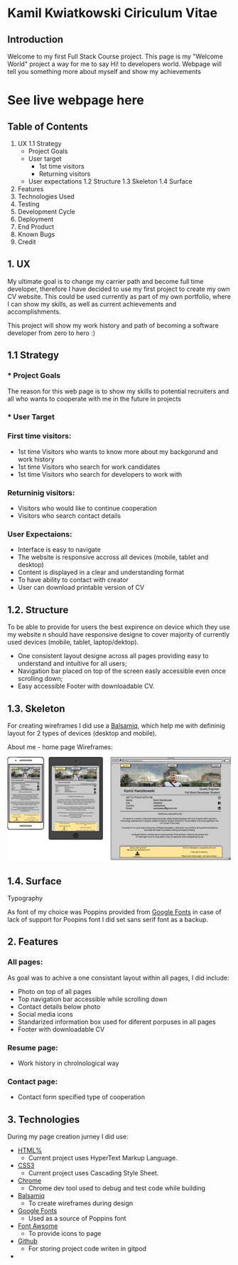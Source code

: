# Kamil Kwiatkowski Ciriculum Vitae

## Introduction

Welcome to my first Full Stack Course project. This page is my "Welcome World" project a way for me to say Hi! to developers world. Webpage will tell you something more about myself and show my achievements

# See live webpage here

## Table of Contents

1. UX
    1.1 Strategy
    * Project Goals
    * User target
        * 1st time visitors
         * Returning visitors
    * User expectations
    1.2 Structure
    1.3 Skeleton
    1.4 Surface
2. Features
3. Technologies Used
4. Testing
5. Development Cycle
6. Deployment
7. End Product
8. Known Bugs
9. Credit


## 1. UX

My ultimate goal is to change my carrier path and become full time developer, therefore I have decided to use my first project to create my own CV website. This could be used currently as part of my own portfolio, where I can show my skills, as well as current achievements and accomplishments. 

This project will show my work history and path of becoming a software developer from zero to hero :)

## 1.1 Strategy

### * Project Goals 

The reason for this web page is to show my skills to potential recruiters and all who wants to cooperate with me in the future in projects

### * User Target

### First time visitors:

* 1st time Visitors who wants to know more about my backgorund and work history
* 1st time Visitors who search for work candidates
* 1st time Visitors who search for developers to work with

### Returninig visitors:

* Visitors who would like to continue cooperation
* Visitors who search contact details

### User Expectaions:

* Interface is easy to navigate
* The website is responsive accross all devices (mobile, tablet and desktop)
* Content is displayed in a clear and understanding format
* To have ability to contact with creator
* User can download printable version of CV

## 1.2. Structure

To be able to provide for users the best expirence on device which they use my website  n  should have responsive designe to cover majority of currently used devices (mobile, tablet, laptop/dektop).

* One consistent layout designe across all pages providing easy to understand and intuitive for all users;
* Navigation bar placed on top of the screen easly accessible even once scrolling down;
* Easy accessible Footer with downloadable CV.

## 1.3. Skeleton

For creating wireframes I did use a [Balsamiq](https://balsamiq.com/), which help me with defininig layout for 2 types of devices (desktop and mobile).

About me - home page Wireframes:

![About me](assets/images/about_me_screenshot.PNG)


## 1.4. Surface

Typography

As font of my choice was Poppins provided from [Google Fonts](https://fonts.google.com/) in case of lack of support for Poopins font I did set sans serif font as a backup. 

## 2. Features

### All pages:

As goal was to achive a one consistant layout within all pages, I did include:

* Photo on top of all pages
* Top navigation bar accessible while scrolling down
* Contact details below photo
* Social media icons
* Standarized information box used for diferent porpuses in all pages
* Footer with downloadable CV

### Resume page:

* Work history in chrolnological way

### Contact page:

* Contact form specified type of cooperation

## 3. Technologies

During my page creation jurney I did use:

* [HTML%](https://en.wikipedia.org/wiki/HTML)
    * Current project uses HyperText Markup Language.
* [CSS3](https://en.wikipedia.org/wiki/CSS)
    * Current project uses Cascading Style Sheet.
* [Chrome](https://www.google.com/intl/en_uk/chrome/)
    * Chrome dev tool used to debug and test code while building
* [Balsamiq](https://balsamiq.com/)
    * To create wireframes during design
* [Google Fonts](https://fonts.google.com/)
    * Used as a source of Poppins font
* [Font Awsome](https://fontawesome.com/)
    * To provide icons to page
* [Github](http://github.com)
    * For storing project code writen in gitpod
* 